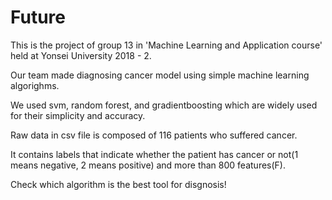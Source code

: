 # Future

This is the project of group 13 in 'Machine Learning and Application course' held at Yonsei University 2018 - 2.

Our team made diagnosing cancer model using simple machine learning algorighms.

We used svm, random forest, and gradientboosting which are widely used for their simplicity and accuracy.

Raw data in csv file is composed of 116 patients who suffered cancer.

It contains labels that indicate whether the patient has cancer or not(1 means negative, 2 means positive) and more than 800 features(F).

Check which algorithm is the best tool for disgnosis!
